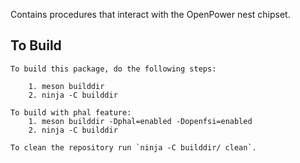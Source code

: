 Contains procedures that interact with the OpenPower nest chipset.

## To Build

```
To build this package, do the following steps:

    1. meson builddir
    2. ninja -C builddir

To build with phal feature:
    1. meson builddir -Dphal=enabled -Dopenfsi=enabled
    2. ninja -C builddir

To clean the repository run `ninja -C builddir/ clean`.
```
